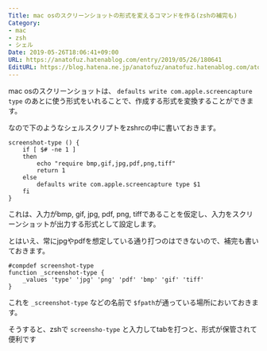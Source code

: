 ```yaml
---
Title: mac osのスクリーンショットの形式を変えるコマンドを作る(zshの補完も)
Category:
- mac
- zsh
- シェル
Date: 2019-05-26T18:06:41+09:00
URL: https://anatofuz.hatenablog.com/entry/2019/05/26/180641
EditURL: https://blog.hatena.ne.jp/anatofuz/anatofuz.hatenablog.com/atom/entry/17680117127169497929
---
```




mac osのスクリーンショットは、 `defaults write com.apple.screencapture type` のあとに使う形式をいれることで、作成する形式を変換することができます。

なので下のようなシェルスクリプトをzshrcの中に書いておきます。

```
screenshot-type () {
	if [ $# -ne 1 ]
	then
		echo "require bmp,gif,jpg,pdf,png,tiff"
		return 1
	else
		defaults write com.apple.screencapture type $1
	fi
}
```

これは、入力がbmp, gif, jpg, pdf, png, tiffであることを仮定し、入力をスクリーンショットが出力する形式として設定します。

とはいえ、常にjpgやpdfを想定している通り打つのはできないので、補完も書いておきます。

```
#compdef screenshot-type
function _screenshot-type {
    _values 'type' 'jpg' 'png' 'pdf' 'bmp' 'gif' 'tiff'
}

```
これを `_screenshot-type` などの名前で `$fpath`が通っている場所においておきます。

そうすると、zshで `screensho-type` と入力してtabを打つと、形式が保管されて便利です

